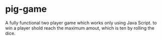 # pig-game
A fully functional two player game which works only using Java Script. to win a player shold reach the maximum amout, which is ten by rolling the dice. 

